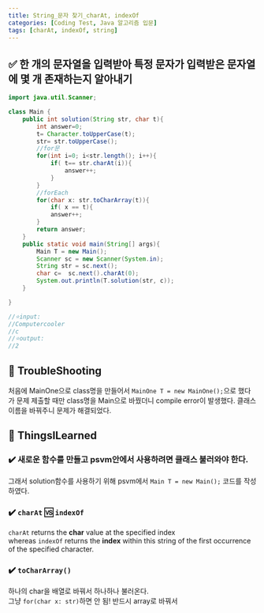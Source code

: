 ```yaml
---
title: String_문자 찾기_charAt, indexOf
categories: [Coding Test, Java 알고리즘 입문]
tags: [charAt, indexOf, string]
---
```


## ✅ 한 개의 문자열을 입력받아 특정 문자가 입력받은 문자열에 몇 개 존재하는지 알아내기

```java
import java.util.Scanner;

class Main {
    public int solution(String str, char t){
        int answer=0;
        t= Character.toUpperCase(t);
        str= str.toUpperCase();
        //for문
        for(int i=0; i<str.length(); i++){
            if( t== str.charAt(i)){
                answer++;
            }
        }
        //forEach
        for(char x: str.toCharArray(t)){
            if( x == t){
            answer++;
        }
        return answer;
    }
    public static void main(String[] args){
        Main T = new Main();
        Scanner sc = new Scanner(System.in);
        String str = sc.next();
        char c=  sc.next().charAt(0);
        System.out.println(T.solution(str, c));
    }

}

//⭐️input:
//Computercooler
//c
//⭐️output:
//2
```

## 🔴 TroubleShooting

처음에 MainOne으로 class명을 만들어서 `MainOne T = new MainOne();`으로 했다가 문제 제출할 때만 class명을 Main으로 바꿨더니 compile error이 발생했다. 클래스 이름을 바꿔주니 문제가 해결되었다.

## 🔵 ThingsILearned

### ✔️ 새로운 함수를 만들고 psvm안에서 사용하려면 클래스 불러와야 한다.

그래서 solution함수를 사용하기 위해 psvm에서 `Main T = new Main();` 코드를 작성하였다.

### ✔️ `charAt` 🆚 `indexOf`

`charAt` returns the **char** value at the specified index <br>
whereas `indexOf` returns the **index** within this string of the first occurrence of the specified character.

### ✔️ `toCharArray()`

하나의 char을 배열로 바꿔서 하나하나 불러온다. <br>
그냥 `for(char x: str)`하면 안 됨! 반드시 array로 바꿔서 <br>
